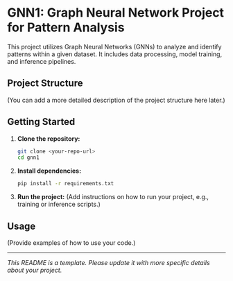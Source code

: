 # GNN1: Graph Neural Network Project for Pattern Analysis

This project utilizes Graph Neural Networks (GNNs) to analyze and identify patterns within a given dataset. It includes data processing, model training, and inference pipelines.

## Project Structure

(You can add a more detailed description of the project structure here later.)

## Getting Started

1.  **Clone the repository:**
    ```bash
    git clone <your-repo-url>
    cd gnn1
    ```

2.  **Install dependencies:**
    ```bash
    pip install -r requirements.txt
    ```

3.  **Run the project:**
    (Add instructions on how to run your project, e.g., training or inference scripts.)

## Usage

(Provide examples of how to use your code.)

---

*This README is a template. Please update it with more specific details about your project.*
